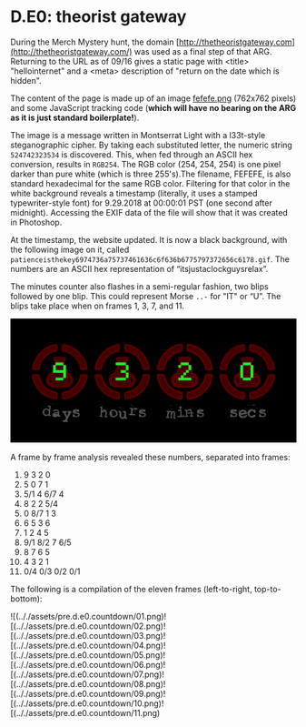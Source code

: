 # D.E0: theorist gateway

During the Merch Mystery hunt, the domain [http://thetheoristgateway.com](http://thetheoristgateway.com/) was used as a final step of that ARG. Returning to the URL as of 09/16 gives a static page with &lt;title&gt; "hellointernet" and a &lt;meta&gt; description of "return on the date which is hidden".

The content of the page is made up of an image [fefefe.png](http://thetheoristgateway.com/fefefe.png) \(762x762 pixels\) and some JavaScript tracking code \(**which will have no bearing on the ARG as it is just standard boilerplate!**\).

The image is a message written in Montserrat Light with a l33t-style steganographic cipher. By taking each substituted letter, the numeric string `524742323534` is discovered. This, when fed through an ASCII hex conversion, results in `RGB254`. The RGB color \(254, 254, 254\) is one pixel darker than pure white \(which is three 255's\).The filename, FEFEFE, is also standard hexadecimal for the same RGB color. Filtering for that color in the white background reveals a timestamp \(literally, it uses a stamped typewriter-style font\) for 9.29.2018 at 00:00:01 PST \(one second after midnight\). Accessing the EXIF data of the file will show that it was created in Photoshop.

At the timestamp, the website updated. It is now a black background, with the following image on it, called `patienceisthekey6974736a75737461636c6f636b6775797372656c6178.gif`. The numbers are an ASCII hex representation of “itsjustaclockguysrelax”.

The minutes counter also flashes in a semi-regular fashion, two blips followed by one blip. This could represent Morse `..-` for "IT" or “U”. The blips take place when on frames 1, 3, 7, and 11.

![Countdown gif](.././assets/pre.d.e0.countdown.gif)

A frame by frame analysis revealed these numbers, separated into frames:

1. 9 3 2 0
2. 5 0 7 1
3. 5/1 4 6/7 4
4. 8 2 2 5/4
5. 0 8/7 1 3
6. 6 5 3 6
7. 1 2 4 5
8. 9/1 8/2 7 6/5
9. 8 7 6 5
10. 4 3 2 1
11. 0/4 0/3 0/2 0/1

The following is a compilation of the eleven frames \(left-to-right, top-to-bottom\):

![(.././assets/pre.d.e0.countdown/01.png)![(.././assets/pre.d.e0.countdown/02.png)![(.././assets/pre.d.e0.countdown/03.png)![(.././assets/pre.d.e0.countdown/04.png)![(.././assets/pre.d.e0.countdown/05.png)![(.././assets/pre.d.e0.countdown/06.png)![(.././assets/pre.d.e0.countdown/07.png)![(.././assets/pre.d.e0.countdown/08.png)![(.././assets/pre.d.e0.countdown/09.png)![(.././assets/pre.d.e0.countdown/10.png)![(.././assets/pre.d.e0.countdown/11.png)

